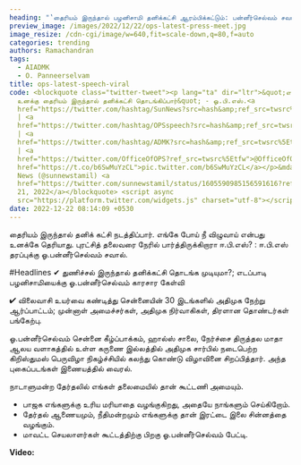 ```yaml
---
heading: "‛தைரியம் இருந்தால் பழனிசாமி தனிக்கட்சி ஆரம்பிக்கட்டும்: பன்னீர்செல்வம் சவால்"
preview_image: /images/2022/12/22/ops-latest-press-meet.jpg
image_resize: /cdn-cgi/image/w=640,fit=scale-down,q=80,f=auto
categories: trending
authors: Ramachandran
tags:
  - AIADMK
  - O. Panneerselvam
title: ops-latest-speech-viral
code: <blockquote class="twitter-tweet"><p lang="ta" dir="ltr">&quot;எடப்பாடி,
  உனக்கு தைரியம் இருந்தால் தனிக்கட்சி தொடங்கிப்பார்&quot; - ஓ.பி.எஸ்.<a
  href="https://twitter.com/hashtag/SunNews?src=hash&amp;ref_src=twsrc%5Etfw">#SunNews</a>
  | <a
  href="https://twitter.com/hashtag/OPSspeech?src=hash&amp;ref_src=twsrc%5Etfw">#OPSspeech</a>
  | <a
  href="https://twitter.com/hashtag/ADMK?src=hash&amp;ref_src=twsrc%5Etfw">#ADMK</a>
  | <a
  href="https://twitter.com/OfficeOfOPS?ref_src=twsrc%5Etfw">@OfficeOfOPS</a> <a
  href="https://t.co/b6SwMuYzCL">pic.twitter.com/b6SwMuYzCL</a></p>&mdash; Sun
  News (@sunnewstamil) <a
  href="https://twitter.com/sunnewstamil/status/1605590985156591616?ref_src=twsrc%5Etfw">December
  21, 2022</a></blockquote> <script async
  src="https://platform.twitter.com/widgets.js" charset="utf-8"></script>
date: 2022-12-22 08:14:09 +0530
---
```

தைரியம் இருந்தால் தனிக் கட்சி நடத்திப்பார். எங்கே போய் நீ விழுவாய் என்பது உனக்கே தெரியாது. புரட்சித் தலைவரை நேரில் பார்த்திருக்கிறாரா ஈ.பி.எஸ்? : ஈ.பி.எஸ் தரப்புக்கு ஓ.பன்னீர்செல்வம் சவால்.

\#Headlines 
✔ துணிச்சல் இருந்தால் தனிக்கட்சி தொடங்க முடியுமா?; எடப்பாடி பழனிசாமியைக்கு  ஓ.பன்னீர்செல்வம் காரசார கேள்வி

✔ விலைவாசி உயர்வை கண்டித்து சென்னையின் 30 இடங்களில் அதிமுக நேற்று ஆர்ப்பாட்டம்; முன்னாள் அமைச்சர்கள், அதிமுக நிர்வாகிகள், திரளான  தொண்டர்கள் பங்கேற்பு.

ஓ.பன்னீர்செல்வம் சென்னை கீழ்ப்பாக்கம், ஹால்ஸ் சாலை, நேர்ச்சை திருத்தல மாதா ஆலய வளாகத்தில் உள்ள கருணை இல்லத்தில் அதிமுக சார்பில் நடைபெற்ற கிறிஸ்துமஸ் பெருவிழா நிகழ்ச்சியில் கலந்து கொண்டு விழாவினை சிறப்பித்தார். அந்த புகைப்படங்கள் இணையத்தில் வைரல். 

நாடாளுமன்ற தேர்தலில் எங்கள் தலைமையில் தான் கூட்டணி அமையும்.

* பாஜக எங்களுக்கு உரிய மரியாதை வழங்குகிறது, அதையே நாங்களும் செய்கிறோம்.
* தேர்தல் ஆணையமும், நீதிமன்றமும் எங்களுக்கு தான் இரட்டை இலை சின்னத்தை வழங்கும். 
* மாவட்ட செயலாளர்கள் கூட்டத்திற்கு பிறகு ஓ.பன்னீர்செல்வம் பேட்டி. 

**V﻿ideo:**